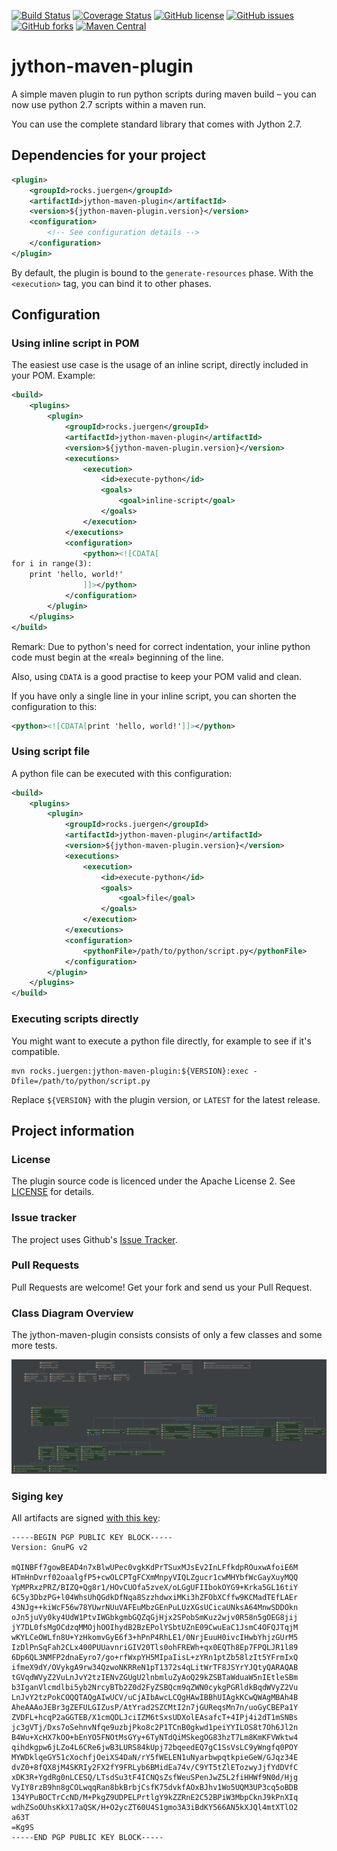 [![Build Status](https://travis-ci.org/juergen-rocks/jython-maven-plugin.svg?branch=master)](https://travis-ci.org/juergen-rocks/jython-maven-plugin)
[![Coverage Status](https://coveralls.io/repos/github/juergen-rocks/jython-maven-plugin/badge.svg?branch=master)](https://coveralls.io/github/juergen-rocks/jython-maven-plugin?branch=master)
[![GitHub license](https://img.shields.io/badge/license-Apache%202-blue.svg)](https://raw.githubusercontent.com/juergen-rocks/jython-maven-plugin/master/LICENSE)
[![GitHub issues](https://img.shields.io/github/issues/juergen-rocks/jython-maven-plugin.svg)](https://github.com/juergen-rocks/jython-maven-plugin/issues)
[![GitHub forks](https://img.shields.io/github/forks/juergen-rocks/jython-maven-plugin.svg)](https://github.com/juergen-rocks/jython-maven-plugin/network)
[![Maven Central](https://img.shields.io/maven-central/v/rocks.juergen/jython-maven-plugin.svg?maxAge=3600)](http://search.maven.org/#search%7Cga%7C1%7Cg%3A%22rocks.juergen%22%20AND%20a%3A%22jython-maven-plugin%22)

# jython-maven-plugin

A simple maven plugin to run python scripts during maven build – you can now use python 2.7 scripts within a maven run.

You can use the complete standard library that comes with Jython 2.7.

## Dependencies for your project

```xml
<plugin>
    <groupId>rocks.juergen</groupId>
    <artifactId>jython-maven-plugin</artifactId>
    <version>${jython-maven-plugin.version}</version>
    <configuration>
        <!-- See configuration details -->    
    </configuration>
</plugin>
```

By default, the plugin is bound to the `generate-resources` phase. With the `<execution>` tag, you can bind it to other phases.

## Configuration

### Using inline script in POM

The easiest use case is the usage of an inline script, directly included in your POM. Example:

```xml
<build>
    <plugins>
        <plugin>
            <groupId>rocks.juergen</groupId>
            <artifactId>jython-maven-plugin</artifactId>
            <version>${jython-maven-plugin.version}</version>
            <executions>
                <execution>
                    <id>execute-python</id>
                    <goals>
                        <goal>inline-script</goal>
                    </goals>
                </execution>
            </executions>
            <configuration>
                <python><![CDATA[
for i in range(3):
    print 'hello, world!'
                ]]></python>    
            </configuration>        
        </plugin>
    </plugins>
</build>
```

Remark: Due to python's need for correct indentation, your inline python code must begin at the «real» beginning of the line.

Also, using `CDATA` is a good practise to keep your POM valid and clean.

If you have only a single line in your inline script, you can shorten the configuration to this:

```xml
<python><![CDATA[print 'hello, world!']]></python>
```

### Using script file

A python file can be executed with this configuration:

```xml
<build>
    <plugins>
        <plugin>
            <groupId>rocks.juergen</groupId>
            <artifactId>jython-maven-plugin</artifactId>
            <version>${jython-maven-plugin.version}</version>
            <executions>
                <execution>
                    <id>execute-python</id>
                    <goals>
                        <goal>file</goal>
                    </goals>
                </execution>
            </executions>
            <configuration>
                <pythonFile>/path/to/python/script.py</pythonFile>    
            </configuration>        
        </plugin>
    </plugins>
</build>
```

### Executing scripts directly

You might want to execute a python file directly, for example to see if it's compatible.

```text
mvn rocks.juergen:jython-maven-plugin:${VERSION}:exec -Dfile=/path/to/python/script.py
```

Replace `${VERSION}` with the plugin version, or `LATEST` for the latest release.

## Project information

### License

The plugin source code is licenced under the Apache License 2. See [LICENSE](./LICENSE) for details.

### Issue tracker

The project uses Github's [Issue Tracker](https://github.com/juergen-rocks/jython-maven-plugin/issues).

### Pull Requests

Pull Requests are welcome! Get your fork and send us your Pull Request.

### Class Diagram Overview

The jython-maven-plugin consists consists of only a few classes and some more tests.

[![Class Diagram](./doc/class-diagram.png)](./doc/class-diagram.png)

### Siging key

All artifacts are signed [with this key](./doc/juergen.rocks-signing-key.asc):

```text
-----BEGIN PGP PUBLIC KEY BLOCK-----
Version: GnuPG v2

mQINBFf7gowBEAD4n7xBlwUPec0vgkKdPrTSuxMJsEv2InLFfkdpROuxwAfoiE6M
HTmHnDvrf02oaalgfP5+cwOLCPTgFCXmMnpyVIQLZgucr1cwMHYbfWcGayXuyMQQ
YpMPRxzPRZ/BIZQ+Qg8r1/HOvCUOfa5zveX/oLGgUFIIbokOYG9+Krka5GL16tiY
6C5y3DbzPG+l04WhsUhQGdkDfNqa8SzzhdwxiMKi3hZFObXCffw9KCMadTEfLAEr
43NJg++kiWcF56w78YUwrNUuVAFEuMbzGEnPuLUzXGsUCicaUNksA64MnwSDDOkn
oJn5juVy0ky4UdW1PtvIWGbkgmbGQZqGjHjx2SPobSmKuz2wjv0R58n5gOEG8jij
jY7DL0fsMgOCdzqMMOjhOOIhydB2BzEPolYSbtUZnE09CwuEaC1JsmC4OFQJTqjM
wKYLCeOWLfn8U+YzHkomvGyE6f3+hPnP4RhLE1/0NrjEuuH0ivcIHwbYhjzGUrM5
IzDlPnSqFah2CLx400PUUavnriGIV20Tls0ohFREWh+qx0EQTh8Ep7FPQLJR1l89
6Dp6QL3NMFP2dnaEyro7/go+rfWxpYH5MIpaIisL+zYRn1ptZb58lzIt5YFrmIxQ
ifmeX9dY/OVykgA9rw34QzwoNKRReN1pT1372s4qLitWrTF8JSYrYJQtyQARAQAB
tGVqdWVyZ2VuLnJvY2tzIENvZGUgU2lnbmluZyAoQ29kZSBTaWduaW5nIEtleSBm
b3IganVlcmdlbi5yb2NrcyBTb2Z0d2FyZSBQcm9qZWN0cykgPGRldkBqdWVyZ2Vu
LnJvY2tzPokCOQQTAQgAIwUCV/uCjAIbAwcLCQgHAwIBBhUIAgkKCwQWAgMBAh4B
AheAAAoJEBr3gZEFULGIZusP/AtYrad2SZCMtI2n7jGUReqsMn7n/uoGyCBEPa1Y
ZVDFL+hcqP2aGGTEB/X1cmQDLJciIZM6tSxsUDXolEAsafcT+4IPj4i2dT1mSNBs
jc3gVTj/Dxs7oSehnvNfqe9uzbjPko8c2P1TCnB0gkwd1peiYYILOS8t7Oh6Jl2n
B4Wu+XcHX7kOO+bEnYO5FNOtMsGYy+6TyNTdQiMSkegOG83hzT7Lm8KmKFVWktw4
qihdkgpw6jLZo4L6CRe6jwB3LURS84kUpj72bqeedEQ7gC1SsVsLC9yWngfq0POY
MYWDklqeGY51cXochfjOeiXS4DaN/rY5fWELEN1uNyarbwpqtkpieGeW/GJqz34E
dvZ0+8fQX8jM4SKRIy2FX2fY9FRLyb6BMidEa74v/C9YT5tZlETozwyJjfYdDVfC
xDK3R+YgdRg0nLCESQ/LTsdSu3tF4ICNQsZsfWeuSPenJwZ5L2fiHHWf9N0d/Hjg
VyIY8rzB9hn8gCOLwqqRan8bkBrbjCsfK75dvkfAOxBJhv1Wo5UQM3UP3cq5oBDB
134YPuBOCTrCcND/M+PkgZ9UDPELPrtlgY9kZZRnE2C52BPiW3MbpCknJ9kPnXIq
wdhZSoOUhsKkX17aQSK/H+O2ycZT60U4S1gmo3A3iBdKY566AN5kXJQl4mtXTlO2
a63T
=Kg9S
-----END PGP PUBLIC KEY BLOCK-----
```
